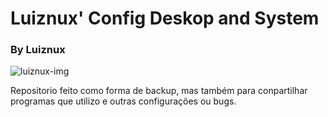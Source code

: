 Luiznux' Config Deskop and System
=================================



### By Luiznux
![luiznux-img](https://github.com/luiznux/luiznux-config/blob/master/images/luiznux-img.jpg-menor)



Repositorio feito como forma de backup, mas também para conpartilhar programas que utilizo e outras configurações ou bugs.






